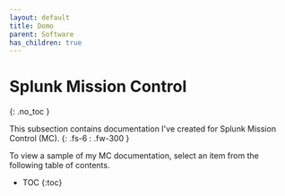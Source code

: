```yaml
---
layout: default
title: Domo
parent: Software
has_children: true
---
```


# Splunk Mission Control
{: .no_toc }

This subsection contains documentation I've created for Splunk Mission Control (MC).
{: .fs-6 : .fw-300 }

To view a sample of my MC documentation, select an item from the following table of contents.

- TOC
{:toc}

